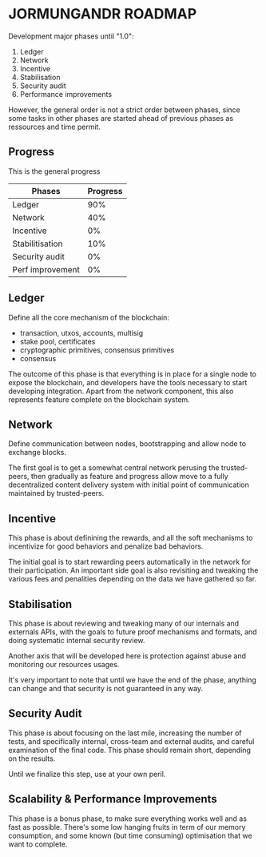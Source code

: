 JORMUNGANDR ROADMAP
===================

Development major phases until "1.0":

1. Ledger
2. Network
3. Incentive
4. Stabilisation
5. Security audit
6. Performance improvements

However, the general order is not a strict order between phases,
since some tasks in other phases are started ahead of previous phases
as ressources and time permit.

Progress
--------

This is the general progress

| Phases           | Progress       |
| ---------------- | -------------- |
| Ledger           | 90%            |
| Network          | 40%            |
| Incentive        | 0%             |
| Stabilitisation  | 10%            |
| Security audit   | 0%             |
| Perf improvement | 0%             |


Ledger
------

Define all the core mechanism of the blockchain:

* transaction, utxos, accounts, multisig
* stake pool, certificates
* cryptographic primitives, consensus primitives
* consensus

The outcome of this phase is that everything is in place for a single node to
expose the blockchain, and developers have the tools necessary to start
developing integration.  Apart from the network component, this also represents
feature complete on the blockchain system.

Network
-------

Define communication between nodes, bootstrapping and allow
node to exchange blocks.

The first goal is to get a somewhat central network perusing the trusted-peers,
then gradually as feature and progress allow move to a fully decentralized
content delivery system with initial point of communication maintained by
trusted-peers.

Incentive
---------

This phase is about definining the rewards, and all the soft mechanisms to
incentivize for good behaviors and penalize bad behaviors.

The initial goal is to start rewarding peers automatically in the network for
their participation. An important side goal is also revisiting and tweaking the
various fees and penalities depending on the data we have gathered so far.

Stabilisation
-------------

This phase is about reviewing and tweaking many of our internals and externals
APIs, with the goals to future proof mechanisms and formats, and doing
systematic internal security review.

Another axis that will be developed here is protection against abuse and monitoring
our resources usages.

It's very important to note that until we have the end of the phase,
anything can change and that security is not guaranteed in any way.

Security Audit
--------------

This phase is about focusing on the last mile, increasing the number of tests,
and specifically internal, cross-team and external audits, and careful
examination of the final code. This phase should remain short, depending on
the results.

Until we finalize this step, use at your own peril.

Scalability & Performance Improvements
--------------------------------------

This phase is a bonus phase, to make sure everything works well and as fast
as possible. There's some low hanging fruits in term of our memory consumption,
and some known (but time consuming) optimisation that we want to complete.
